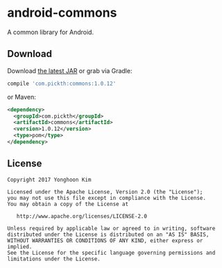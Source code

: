 # android-commons
A common library for Android.


## Download

Download [the latest JAR](https://bintray.com/yh-kim/commons/commons#files/com/pickth/commonsT) or grab via Gradle:
```groovy
compile 'com.pickth:commons:1.0.12'
```
or Maven:
```xml
<dependency>
  <groupId>com.pickth</groupId>
  <artifactId>commons</artifactId>
  <version>1.0.12</version>
  <type>pom</type>
</dependency>
```

## License

    Copyright 2017 Yonghoon Kim

    Licensed under the Apache License, Version 2.0 (the "License");
    you may not use this file except in compliance with the License.
    You may obtain a copy of the License at

       http://www.apache.org/licenses/LICENSE-2.0

    Unless required by applicable law or agreed to in writing, software
    distributed under the License is distributed on an "AS IS" BASIS,
    WITHOUT WARRANTIES OR CONDITIONS OF ANY KIND, either express or implied.
    See the License for the specific language governing permissions and
    limitations under the License.